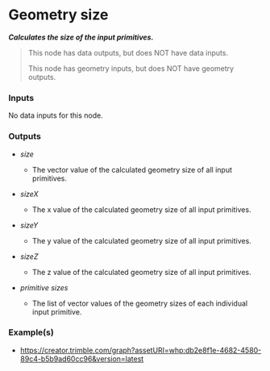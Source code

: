 # Geometry size

**_Calculates the size of the input primitives._**

> This node has data outputs, but does NOT have data inputs.
>
> This node has geometry inputs, but does NOT have geometry outputs.


### Inputs

No data inputs for this node.


### Outputs

* _size_

  * The vector value of the calculated geometry size of all input primitives.

* _sizeX_

  * The x value of the calculated geometry size of all input primitives.

* _sizeY_

  * The y value of the calculated geometry size of all input primitives.

* _sizeZ_

  * The z value of the calculated geometry size of all input primitives.

* _primitive sizes_

  * The list of vector values of the geometry sizes of each individual input primitive.


### Example(s)



* <a href="Create a bounding box" target="_blank">https://creator.trimble.com/graph?assetURI=whp:db2e8f1e-4682-4580-89c4-b5b9ad60cc96&version=latest</a>
